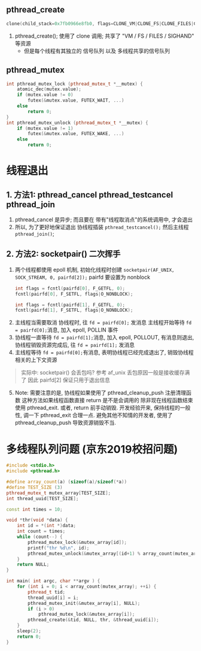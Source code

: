 ## pthread_create
```c++
clone(child_stack=0x7fb0966e8fb0, flags=CLONE_VM|CLONE_FS|CLONE_FILES|CLONE_SIGHAND|CLONE_THREAD|CLONE_SYSVSEM|CLONE_SETTLS|CLONE_PARENT_SETTID|CLONE_CHILD_CLEARTID, parent_tidptr=0x7fb0966e99d0, tls=0x7fb0966e9700, child_tidptr=0x7fb0966e99d0);
```
1. pthread_create(); 使用了 clone 调用; 共享了 "VM / FS / FILES / SIGHAND"  等资源
    + 但是每个线程有其独立的 信号队列 以及 多线程共享的信号队列

## pthread_mutex
```c++
int pthread_mutex_lock (pthread_mutex_t *__mutex) {
    atomic_dec(mutex.value);
    if (mutex.value != 0)
        futex(&mutex.value, FUTEX_WAIT, ...)
    else
        return 0;
}
int pthread_mutex_unlock (pthread_mutex_t *__mutex) {
    if (mutex.value != 1)
        futex(&mutex.value, FUTEX_WAKE, ...)
    else
        return 0;
```

# 线程退出
## 1. 方法1: pthread_cancel pthread_testcancel pthread_join
1. pthread_cancel 是异步; 而且要在
   带有"线程取消点"的系统调用中, 才会退出
2. 所以, 为了更好地保证退出
   协线程插装 `pthread_testcancel();`
   然后主线程 `pthread_join()`;
## 2. 方法2: socketpair() 二次挥手
1. 两个线程都使用 epoll 机制, 
   初始化线程时创建 `socketpair(AF_UNIX, SOCK_STREAM, 0, pairfd[2]);`
   pairfd 要设置为 nonblock
   ```c++
   int flags = fcntl(pairfd[0], F_GETFL, 0);
   fcntl(pairfd[0], F_SETFL, flags|O_NONBLOCK);

   int flags = fcntl(pairfd[1], F_GETFL, 0);
   fcntl(pairfd[1], F_SETFL, flags|O_NONBLOCK);
   ```
2. 主线程当需要取消 协线程时, 往 `fd = pairfd[0];` 发消息
   主线程开始等待 `fd = pairfd[0];`消息, 加入 epoll, POLLIN 事件
3. 协线程一直等待 `fd = pairfd[1];`消息, 加入 epoll, POLLOUT, 
   有消息则退出, 协线程销毁资源完成后, 往 `fd = pairfd[1];` 发消息
4. 主线程等待 `fd = pairfd[0];`有消息, 表明协线程已经完成退出了,
   销毁协线程相关的上下文资源
> 实际中: socketpair() 会丢包吗? 
> 参考 af_unix 丢包原因一般是接收缓存满了
> 因此 pairfd[2] 保证只用于退出信息
5. Note: 需要注意的是, 协线程如果使用了 pthread_cleanup_push 注册清理函数
   这种方法如果线程函数直接 return 是不是会调用的
   除非现在线程函数结束使用 pthread_exit.
   或者, return 前手动销毁.
   开发经验开来, 保持线程的一般性, 调一下 pthread_exit 合理一点.
   避免其他不知情的开发者, 使用了 pthread_cleanup_push 导致资源销毁不当.

# 多线程队列问题 (京东2019校招问题)
```c++
#include <stdio.h>
#include <pthread.h>

#define array_count(a) (sizeof(a)/sizeof(*a))
#define TEST_SIZE (3)
pthread_mutex_t mutex_array[TEST_SIZE];
int thread_uuid[TEST_SIZE];

const int times = 10;

void *thr(void *data) {
    int id = *(int *)data;
    int count = times;
    while (count--) {
        pthread_mutex_lock(&mutex_array[id]);
        printf("thr %d\n", id);
        pthread_mutex_unlock(&mutex_array[(id+1) % array_count(mutex_array)]);
    }
    return NULL;
}

int main( int argc, char **argv ) {
    for (int i = 0; i < array_count(mutex_array); ++i) {
        pthread_t tid;
        thread_uuid[i] = i;
        pthread_mutex_init(&mutex_array[i], NULL);
        if (i > 0)
            pthread_mutex_lock(&mutex_array[i]);
        pthread_create(&tid, NULL, thr, &thread_uuid[i]);
    }
    sleep(2);
    return 0;
}
```
